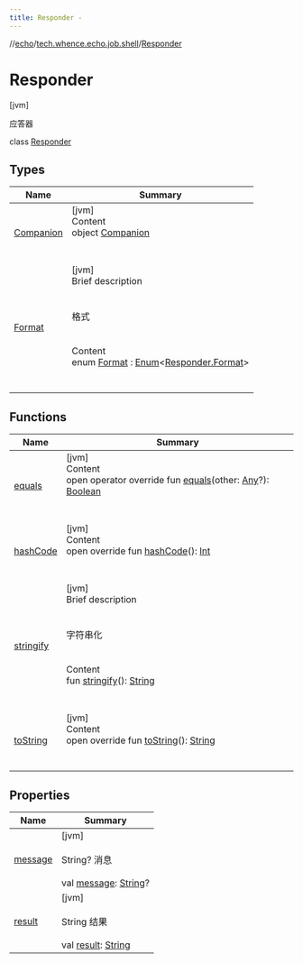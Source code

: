 ```yaml
---
title: Responder -
---
```

//[echo](../../index.md)/[tech.whence.echo.job.shell](../index.md)/[Responder](index.md)



# Responder  
 [jvm] 

应答器

class [Responder](index.md)   


## Types  
  
|  Name|  Summary| 
|---|---|
| [Companion](-companion/index.md)| [jvm]  <br>Content  <br>object [Companion](-companion/index.md)  <br><br><br>
| [Format](-format/index.md)| [jvm]  <br>Brief description  <br><br><br>格式<br><br>  <br>Content  <br>enum [Format](-format/index.md) : [Enum](https://kotlinlang.org/api/latest/jvm/stdlib/kotlin/-enum/index.html)<[Responder.Format](-format/index.md)>   <br><br><br>


## Functions  
  
|  Name|  Summary| 
|---|---|
| [equals](../../tech.whence.echo.webclient.response.exception/-response-unrecognized-exception/index.md#kotlin/Any/equals/#kotlin.Any?/PointingToDeclaration/)| [jvm]  <br>Content  <br>open operator override fun [equals](../../tech.whence.echo.webclient.response.exception/-response-unrecognized-exception/index.md#kotlin/Any/equals/#kotlin.Any?/PointingToDeclaration/)(other: [Any](https://kotlinlang.org/api/latest/jvm/stdlib/kotlin/-any/index.html)?): [Boolean](https://kotlinlang.org/api/latest/jvm/stdlib/kotlin/-boolean/index.html)  <br><br><br>
| [hashCode](../../tech.whence.echo.webclient.response.exception/-response-unrecognized-exception/index.md#kotlin/Any/hashCode/#/PointingToDeclaration/)| [jvm]  <br>Content  <br>open override fun [hashCode](../../tech.whence.echo.webclient.response.exception/-response-unrecognized-exception/index.md#kotlin/Any/hashCode/#/PointingToDeclaration/)(): [Int](https://kotlinlang.org/api/latest/jvm/stdlib/kotlin/-int/index.html)  <br><br><br>
| [stringify](stringify.md)| [jvm]  <br>Brief description  <br><br><br>字符串化<br><br>  <br>Content  <br>fun [stringify](stringify.md)(): [String](https://kotlinlang.org/api/latest/jvm/stdlib/kotlin/-string/index.html)  <br><br><br>
| [toString](../../tech.whence.echo.webclient.response.exception/-response-unrecognized-exception/index.md#kotlin/Any/toString/#/PointingToDeclaration/)| [jvm]  <br>Content  <br>open override fun [toString](../../tech.whence.echo.webclient.response.exception/-response-unrecognized-exception/index.md#kotlin/Any/toString/#/PointingToDeclaration/)(): [String](https://kotlinlang.org/api/latest/jvm/stdlib/kotlin/-string/index.html)  <br><br><br>


## Properties  
  
|  Name|  Summary| 
|---|---|
| [message](index.md#tech.whence.echo.job.shell/Responder/message/#/PointingToDeclaration/)|  [jvm] <br><br>String? 消息<br><br>val [message](index.md#tech.whence.echo.job.shell/Responder/message/#/PointingToDeclaration/): [String](https://kotlinlang.org/api/latest/jvm/stdlib/kotlin/-string/index.html)?   <br>
| [result](index.md#tech.whence.echo.job.shell/Responder/result/#/PointingToDeclaration/)|  [jvm] <br><br>String 结果<br><br>val [result](index.md#tech.whence.echo.job.shell/Responder/result/#/PointingToDeclaration/): [String](https://kotlinlang.org/api/latest/jvm/stdlib/kotlin/-string/index.html)   <br>

